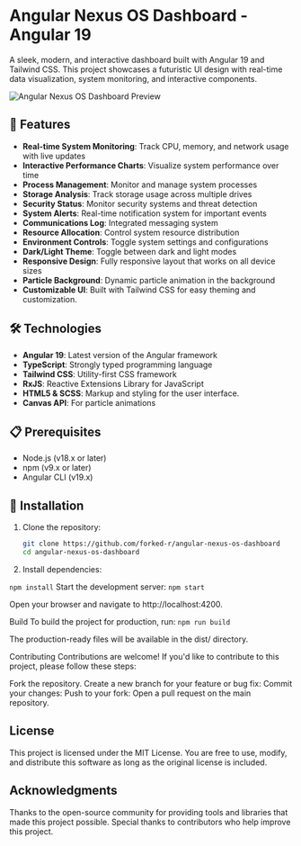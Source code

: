 # Angular Nexus OS Dashboard - Angular 19

A sleek, modern, and interactive dashboard built with Angular 19 and Tailwind CSS. This project showcases a futuristic UI design with real-time data visualization, system monitoring, and interactive components.

![Angular Nexus OS Dashboard Preview](src/assets/dashboard-preview.png)

## 🚀 Features

- **Real-time System Monitoring**: Track CPU, memory, and network usage with live updates
- **Interactive Performance Charts**: Visualize system performance over time
- **Process Management**: Monitor and manage system processes
- **Storage Analysis**: Track storage usage across multiple drives
- **Security Status**: Monitor security systems and threat detection
- **System Alerts**: Real-time notification system for important events
- **Communications Log**: Integrated messaging system
- **Resource Allocation**: Control system resource distribution
- **Environment Controls**: Toggle system settings and configurations
- **Dark/Light Theme**: Toggle between dark and light modes
- **Responsive Design**: Fully responsive layout that works on all device sizes
- **Particle Background**: Dynamic particle animation in the background
- **Customizable UI**: Built with Tailwind CSS for easy theming and customization.

## 🛠️ Technologies

- **Angular 19**: Latest version of the Angular framework
- **TypeScript**: Strongly typed programming language
- **Tailwind CSS**: Utility-first CSS framework
- **RxJS**: Reactive Extensions Library for JavaScript
- **HTML5 & SCSS**: Markup and styling for the user interface.
- **Canvas API**: For particle animations

## 📋 Prerequisites

- Node.js (v18.x or later)
- npm (v9.x or later)
- Angular CLI (v19.x)

## 🔧 Installation

1. Clone the repository:

   ```bash
   git clone https://github.com/forked-r/angular-nexus-os-dashboard
   cd angular-nexus-os-dashboard

   ```

2. Install dependencies:

`npm install`
Start the development server:
`npm start`

Open your browser and navigate to http://localhost:4200.

Build
To build the project for production, run:
`npm run build`

The production-ready files will be available in the dist/ directory.

Contributing
Contributions are welcome! If you'd like to contribute to this project, please follow these steps:

Fork the repository.
Create a new branch for your feature or bug fix:
Commit your changes:
Push to your fork:
Open a pull request on the main repository.

## License

This project is licensed under the MIT License. You are free to use, modify, and distribute this software as long as the original license is included.

## Acknowledgments

Thanks to the open-source community for providing tools and libraries that made this project possible.
Special thanks to contributors who help improve this project.
